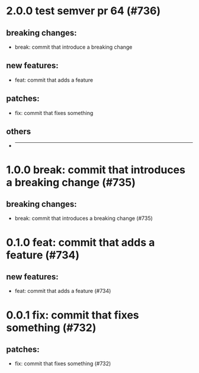 # 2.0.0 test semver pr 64 (#736)

## breaking changes:
* break: commit that introduce a breaking change
## new features:
* feat: commit that adds a feature
## patches:
* fix: commit that fixes something
## others
* ---------

# 1.0.0 break: commit that introduces a breaking change (#735)

## breaking changes:
* break: commit that introduces a breaking change (#735)

# 0.1.0 feat: commit that adds a feature (#734)

## new features:
* feat: commit that adds a feature (#734)

# 0.0.1 fix: commit that fixes something (#732)

## patches:
* fix: commit that fixes something (#732)

